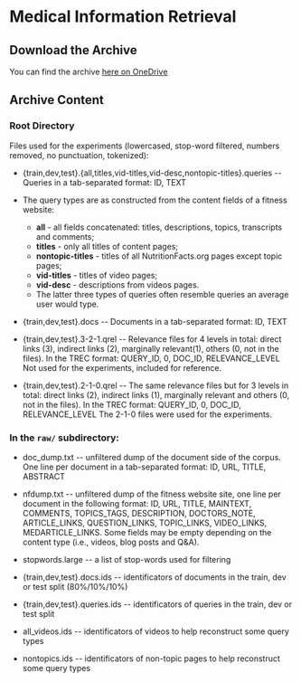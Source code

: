 # Medical Information Retrieval

## Download the Archive
You can find the archive [here on OneDrive](https://mailaub-my.sharepoint.com/:u:/r/personal/hg31_aub_edu_lb/Documents/CMPS-365-Projects/medical-information-retrieval-archive.zip?csf=1&web=1&e=pIKspH)

## Archive Content

### Root Directory 

Files used for the experiments (lowercased, stop-word filtered, numbers removed, no punctuation, tokenized):
   
* {train,dev,test}.{all,titles,vid-titles,vid-desc,nontopic-titles}.queries     --      Queries in a tab-separated format: ID, TEXT 

* The query types are as constructed from the content fields of a fitness website:
  * **all**             - all fields concatenated: titles, descriptions, topics, transcripts and comments;
  * **titles**          - only all titles of content pages;
  * **nontopic-titles** - titles of all NutritionFacts.org pages except topic pages;
  * **vid-titles**      - titles of video pages;
  * **vid-desc**        - descriptions from videos pages.
  * The latter three types of queries often resemble queries an average user would type.

* {train,dev,test}.docs        --     Documents in a tab-separated format: ID, TEXT

* {train,dev,test}.3-2-1.qrel  --     Relevance files for 4 levels in total: direct links (3), indirect links (2), marginally relevant(1), others (0, not in the files). 
                                      In the TREC format: QUERY_ID, 0, DOC_ID, RELEVANCE_LEVEL
                                      Not used for the experiments, included for reference.

* {train,dev,test}.2-1-0.qrel  --     The same relevance files but for 3 levels in total: direct links (2), indirect links (1), marginally relevant and others (0, not in the files). 
                                      In the TREC format: QUERY_ID, 0, DOC_ID, RELEVANCE_LEVEL
                                      The 2-1-0 files were used for the experiments.

### In the ``raw/`` subdirectory:
* doc_dump.txt                 --      unfiltered dump of the document side of the corpus. 
                                         One line per document in a tab-separated format:
                                            ID, URL, TITLE, ABSTRACT
* nfdump.txt                   --      unfiltered dump of the fitness website site, one line per document in the following format: ID, URL, TITLE, MAINTEXT, COMMENTS, TOPICS_TAGS, DESCRIPTION, DOCTORS_NOTE, ARTICLE_LINKS, QUESTION_LINKS, TOPIC_LINKS, VIDEO_LINKS, MEDARTICLE_LINKS.  Some fields may be empty depending on the content type (i.e., videos, blog posts and Q&A).

* stopwords.large              --      a list of stop-words used for filtering

* {train,dev,test}.docs.ids    --      identificators of documents in the train, dev or test split (80%/10%/10%)

* {train,dev,test}.queries.ids --      identificators of queries in the train, dev or test split

* all_videos.ids               --      identificators of videos to help reconstruct some query types

* nontopics.ids                --      identificators of non-topic pages to help reconstruct some query types
